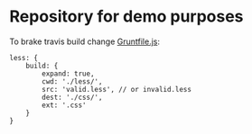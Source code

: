 # Repository for demo purposes

To brake travis build change [Gruntfile.js](Gruntfile.js):

```
less: {
    build: {
        expand: true,
        cwd: './less/',
        src: 'valid.less', // or invalid.less
        dest: './css/',
        ext: '.css'
    }
}
```

